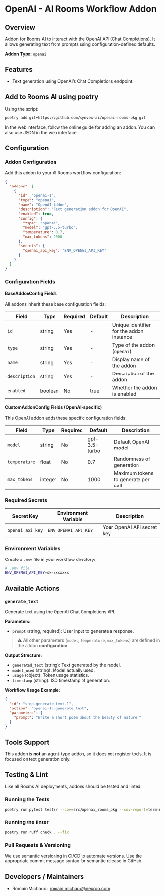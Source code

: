 # OpenAI - AI Rooms Workflow Addon

## Overview

Addon for Rooms AI to interact with the OpenAI API (Chat Completions).
It allows generating text from prompts using configuration-defined defaults.

**Addon Type:** `openai`

## Features

- Text generation using OpenAI’s Chat Completions endpoint.

## Add to Rooms AI using poetry

Using the script:

```bash
poetry add git+https://github.com/synvex-ai/openai-rooms-pkg.git
```

In the web interface, follow the online guide for adding an addon. You can also use JSON in the web interface.

## Configuration

### Addon Configuration

Add this addon to your AI Rooms workflow configuration:

```json
{
  "addons": [
    {
      "id": "openai-1",
      "type": "openai",
      "name": "OpenAI Addon",
      "description": "Text generation addon for OpenAI",
      "enabled": true,
      "config": {
        "type": "openai",
        "model": "gpt-3.5-turbo",
        "temperature": 0.7,
        "max_tokens": 1000
      },
      "secrets": {
        "openai_api_key": "ENV_OPENAI_API_KEY"
      }
    }
  ]
}
```

### Configuration Fields

#### BaseAddonConfig Fields

All addons inherit these base configuration fields:

| Field           | Type    | Required | Default | Description                              |
| --------------- | ------- | -------- | ------- | ---------------------------------------- |
| `id`          | string  | Yes      | -       | Unique identifier for the addon instance |
| `type`        | string  | Yes      | -       | Type of the addon (`openai`)           |
| `name`        | string  | Yes      | -       | Display name of the addon                |
| `description` | string  | Yes      | -       | Description of the addon                 |
| `enabled`     | boolean | No       | true    | Whether the addon is enabled             |

#### CustomAddonConfig Fields (OpenAI-specific)

This OpenAI addon adds these specific configuration fields:

| Field           | Type    | Required | Default       | Description                         |
| --------------- | ------- | -------- | ------------- | ----------------------------------- |
| `model`       | string  | No       | gpt-3.5-turbo | Default OpenAI model                |
| `temperature` | float   | No       | 0.7           | Randomness of generation            |
| `max_tokens`  | integer | No       | 1000          | Maximum tokens to generate per call |

### Required Secrets

| Secret Key         | Environment Variable   | Description                |
| ------------------ | ---------------------- | -------------------------- |
| `openai_api_key` | `ENV_OPENAI_API_KEY` | Your OpenAI API secret key |

### Environment Variables

Create a `.env` file in your workflow directory:

```bash
# .env file
ENV_OPENAI_API_KEY=sk-xxxxxxx
```

## Available Actions

### `generate_text`

Generate text using the OpenAI Chat Completions API.

**Parameters:**

- `prompt` (string, required): User input to generate a response.

> ⚠️ All other parameters (`model`, `temperature`, `max_tokens`) are defined in the addon **configuration**.

**Output Structure:**

- `generated_text` (string): Text generated by the model.
- `model_used` (string): Model actually used.
- `usage` (object): Token usage statistics.
- `timestamp` (string): ISO timestamp of generation.

**Workflow Usage Example:**

```json
{
  "id": "step-generate-text-1",
  "action": "openai-1::generate_text",
  "parameters": {
    "prompt": "Write a short poem about the beauty of nature."
  }
}
```

## Tools Support

This addon is **not** an agent-type addon, so it does not register tools.
It is focused on text generation only.

## Testing & Lint

Like all Rooms AI deployments, addons should be tested and linted.

### Running the Tests

```bash
poetry run pytest tests/ --cov=src/openai_rooms_pkg --cov-report=term-missing
```

### Running the linter

```bash
poetry run ruff check . --fix
```

### Pull Requests & Versioning

We use semantic versioning in CI/CD to automate versions.
Use the appropriate commit message syntax for semantic release in GitHub.

## Developers / Maintainers

- Romain Michaux : [romain.michaux@nexroo.com](mailto:romain.michaux@nexroo.com)
